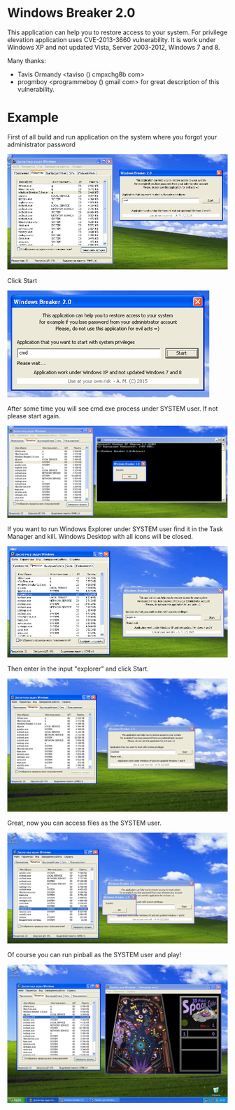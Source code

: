 # Windows Breaker 2.0

This application can help you to restore access to your system.
For privilege elevation application uses CVE-2013-3660 vulnerability. It is work under Windows XP and not updated Vista, Server 2003-2012, Windows 7 and 8.

Many thanks:
 - Tavis Ormandy <taviso () cmpxchg8b com>
 - progmboy <programmeboy () gmail com>
for great description of this vulnerability.

# Example
First of all build and run application on the system where you forgot your administrator password

![image](/images/1.png)
  
Click Start  
  
![image](/images/2.png)
  
After some time you will see cmd.exe process under SYSTEM user. If not please start again.  

![image](/images/3.png)
  
If you want to run Windows Explorer under SYSTEM user find it in the Task Manager and kill. Windows Desktop with all icons will be closed.  
  
![image](/images/4.png)
  
Then enter in the input "explorer" and click Start.  

![image](/images/5.png)
  
Great, now you can access files as the SYSTEM user.  

![image](/images/6.png)
  
Of course you can run pinball as the SYSTEM user and play!  
  
![image](/images/7.png)